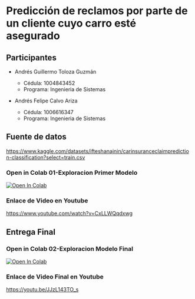 # Predicción de reclamos por parte de un cliente cuyo carro esté asegurado

## Participantes

- Andrés Guillermo Toloza Guzmán

  - Cédula: 1004843452
  - Programa: Ingenieria de Sistemas

- Andrés Felipe Calvo Ariza
  - Cédula: 1006616347
  - Programa: Ingenieria de Sistemas

## Fuente de datos

https://www.kaggle.com/datasets/ifteshanajnin/carinsuranceclaimprediction-classification?select=train.csv

### Open in Colab 01-Exploracion Primer Modelo

<a target="_blank" href="https://colab.research.google.com/github/andres-calvo/modelos-1/blob/master/01-exploracion-primer-modelo.ipynb">
  <img src="https://colab.research.google.com/assets/colab-badge.svg" alt="Open In Colab"/>
</a>

### Enlace de Video en Youtube

https://www.youtube.com/watch?v=CxLLWQqdxwg

## Entrega Final

### Open in Colab 02-Exploracion Modelo Final

<a target="_blank" href="https://colab.research.google.com/github/andres-calvo/modelos-1/blob/master/02-exploracion-modelo-final.ipynb">
  <img src="https://colab.research.google.com/assets/colab-badge.svg" alt="Open In Colab"/>
</a>

### Enlace de Video Final en Youtube

https://youtu.be/JJzL143TO_s
